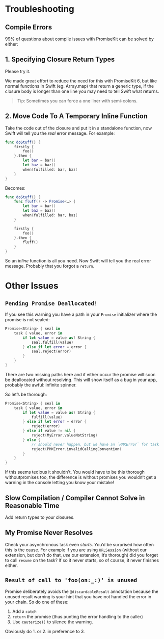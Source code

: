 # Troubleshooting

## Compile Errors

99% of questions about compile issues with PromiseKit can be solved by either:

## 1. Specifying Closure Return Types

Please try it.

We made great effort to reduce the need for this with PromiseKit 6, but like
normal functions in Swift (eg. Array.map) that return a generic type, if the
closure body is longer than one line you may need to tell Swift what returns.

> Tip: Sometimes you can force a one liner with semi-colons.

## 2. Move Code To A Temporary Inline Function

Take the code out of the closure and put it in a standalone function, now Swift
will tell you the *real* error message. For example:

```swift
func doStuff() {
    firstly {
        foo()
    }.then {
        let bar = bar()
        let baz = baz()
        when(fulfilled: bar, baz)
    }
}
```

Becomes:

```swift
func doStuff() {
    func fluff() -> Promise<…> {
        let bar = bar()
        let baz = baz()
        when(fulfilled: bar, baz)  
    }

    firstly {
        foo()
    }.then {
        fluff()
    }
}
```

So an *inline* function is all you need. Now Swift will tell you the real
error message. Probably that you forgot a `return`.

# Other Issues

## `Pending Promise Deallocated!`

If you see this warning you have a path in your `Promise` initializer where the
promise is not sealed:

```swift
Promise<String> { seal in
    task { value, error in
        if let value = value as? String {
            seal.fulfill(value)
        } else if let error = error {
            seal.reject(error)
        }
    }
}
```

There are two missing paths here and if either occur the promise will soon be
deallocated without resolving. This will show itself as a bug in your app,
probably the awful: infinite spinner.

So let’s be thorough:

```swift
Promise<String> { seal in
    task { value, error in
        if let value = value as? String {
            fulfill(value)
        } else if let error = error {
            reject(error)
        } else if value != nil {
            reject(MyError.valueNotString)
        } else {
            // should never happen, but we have an `PMKError` for task being called with `nil`, `nil`
            reject(PMKError.invalidCallingConvention)
        }
    }
}
```

If this seems tedious it shouldn’t. You would have to be this thorough withoutpromises too, the difference is without promises you wouldn’t get a warning in the console letting you know your mistake!

## Slow Compilation / Compiler Cannot Solve in Reasonable Time

Add return types to your closures.

## My Promise Never Resolves

Check your asynchronous task even *starts*. You’d be surprised how often this is
the cause. For example if you are using `URLSession` (without our extension, but
don’t do that, *use* our extension, it’s thorough) did you forget to call
`resume` on the task? If so it never starts, so of course, it never finishes
either.

## `Result of call to 'foo(on:_:)' is unused`

Promise deliberately avoids the `@discardableResult` annotation because the
unused result warning is your hint that you have not handled the error in your
chain. So do one of these:

1. Add a `catch`
2. `return` the promise (thus punting the error handling to the caller)
3. Use `cauterize()` to silence the warning.

Obviously do 1. or 2. in preference to 3.
